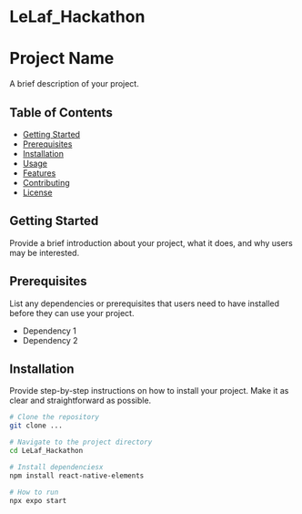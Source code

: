 # LeLaf_Hackathon

# Project Name

A brief description of your project.

## Table of Contents

- [Getting Started](#getting-started)
- [Prerequisites](#prerequisites)
- [Installation](#installation)
- [Usage](#usage)
- [Features](#features)
- [Contributing](#contributing)
- [License](#license)

## Getting Started

Provide a brief introduction about your project, what it does, and why users may be interested.

## Prerequisites

List any dependencies or prerequisites that users need to have installed before they can use your project.

- Dependency 1
- Dependency 2

## Installation

Provide step-by-step instructions on how to install your project. Make it as clear and straightforward as possible.

```bash
# Clone the repository
git clone ...

# Navigate to the project directory
cd LeLaf_Hackathon

# Install dependenciesx
npm install react-native-elements

# How to run
npx expo start
